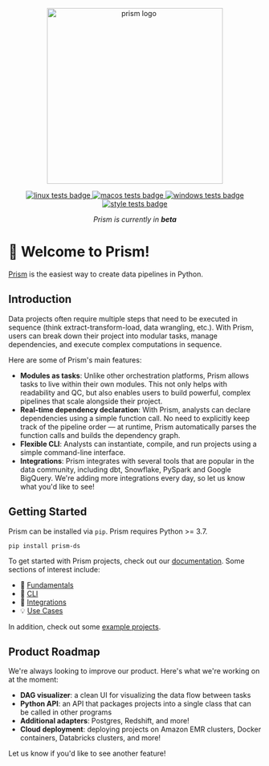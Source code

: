 <p align="center">
  <img src="https://github.com/runprism/prism/blob/main/.github/prism_logo_light.png" alt="prism logo" width="350"/>
</p>
<p align="center">
    <a href="https://github.com/runprism/prism/actions/workflows/ci-linux.yml">
        <img src="https://github.com/runprism/prism/actions/workflows/ci-linux.yml/badge.svg" alt="linux tests badge">
    </a>
    <a href="https://github.com/runprism/prism/actions/workflows/ci-macos.yml">
        <img src="https://github.com/runprism/prism/actions/workflows/ci-macos.yml/badge.svg" alt="macos tests badge">
    </a>
    <a href="https://github.com/runprism/prism/actions/workflows/ci-windows.yml">
        <img src="https://github.com/runprism/prism/actions/workflows/ci-windows.yml/badge.svg" alt="windows tests badge">
    </a>
        <a href="https://github.com/runprism/prism/actions/workflows/style.yml">
        <img src="https://github.com/runprism/prism/actions/workflows/style.yml/badge.svg" alt="style tests badge">
    </a>
</p>
<p align="center">
    <i>Prism is currently in <b>beta</b></i>
</p>

# :wave: Welcome to Prism!
[Prism](https://runprism.com) is the easiest way to create data pipelines in Python.

## Introduction
Data projects often require multiple steps that need to be executed in sequence (think extract-transform-load, data wrangling, etc.). With Prism, users can break down their project into modular tasks, manage dependencies, and execute complex computations in sequence.

Here are some of Prism's main features:
- **Modules as tasks**: Unlike other orchestration platforms, Prism allows tasks to live within their own modules. This not only helps with readability and QC, but also enables users to build powerful, complex pipelines that scale alongside their project.
- **Real-time dependency declaration**: With Prism, analysts can declare dependencies using a simple function call. No need to explicitly keep track of the pipeline order — at runtime, Prism automatically parses the function calls and builds the dependency graph.
- **Flexible CLI**: Analysts can instantiate, compile, and run projects using a simple command-line interface.
- **Integrations**: Prism integrates with several tools that are popular in the data community, including dbt, Snowflake, PySpark and Google BigQuery. We're adding more integrations every day, so let us know what you'd like to see!

## Getting Started

Prism can be installed via ```pip```. Prism requires Python >= 3.7.

```
pip install prism-ds
```

To get started with Prism projects, check out our [documentation](https://docs.runprism.com). Some sections of interest include:

- :key: [Fundamentals](https://docs.runprism.com/fundamentals)
- :seedling: [CLI](https://docs.runprism.com/cli)
- :electric_plug: [Integrations](https://docs.runprism.com/integrations)
- :bulb: [Use Cases](https://docs.runprism.com/use-cases)

In addition, check out some [example projects](https://github.com/mtrivedi50/prism_examples).


## Product Roadmap

We're always looking to improve our product. Here's what we're working on at the moment:

- **DAG visualizer**: a clean UI for visualizing the data flow between tasks
- **Python API**: an API that packages projects into a single class that can be called in other programs
- **Additional adapters**: Postgres, Redshift, and more!
- **Cloud deployment**: deploying projects on Amazon EMR clusters, Docker containers, Databricks clusters, and more!

Let us know if you'd like to see another feature!